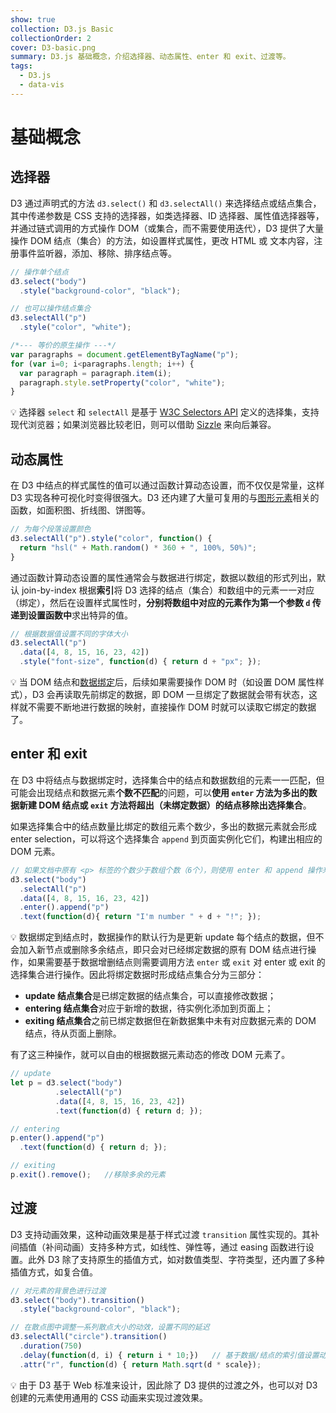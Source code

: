 ```yaml
---
show: true
collection: D3.js Basic
collectionOrder: 2
cover: D3-basic.png
summary: D3.js 基础概念，介绍选择器、动态属性、enter 和 exit、过渡等。
tags:
  - D3.js
  - data-vis
---
```


# 基础概念

## 选择器
D3 通过声明式的方法 `d3.select()` 和 `d3.selectAll()` 来选择结点或结点集合，其中传递参数是 CSS 支持的选择器，如类选择器、ID 选择器、属性值选择器等，并通过链式调用的方式操作 DOM（或集合，而不需要使用迭代），D3 提供了大量操作 DOM 结点（集合）的方法，如设置样式属性，更改 HTML 或 文本内容，注册事件监听器，添加、移除、排序结点等。

```js
// 操作单个结点
d3.select("body")
  .style("background-color", "black");

// 也可以操作结点集合
d3.selectAll("p")
  .style("color", "white");

/*--- 等价的原生操作 ---*/
var paragraphs = document.getElementByTagName("p");
for (var i=0; i<paragraphs.length; i++) {
  var paragraph = paragraph.item(i);
  paragraph.style.setProperty("color", "white");
}
```

:bulb: 选择器 `select` 和 `selectAll` 是基于 [W3C Selectors API](https://www.w3.org/TR/selectors-api/) 定义的选择集，支持现代浏览器；如果浏览器比较老旧，则可以借助 [Sizzle](http://sizzlejs.com/) 来向后兼容。

## 动态属性
在 D3 中结点的样式属性的值可以通过函数计算动态设置，而不仅仅是常量，这样 D3 实现各种可视化时变得很强大。D3 还内建了大量可复用的与[图形元素](https://github.com/d3/d3-shape)相关的函数，如面积图、折线图、饼图等。

```js
// 为每个段落设置颜色
d3.selectAll("p").style("color", function() {
  return "hsl(" + Math.random() * 360 + ", 100%, 50%)";
}
```

通过函数计算动态设置的属性通常会与数据进行绑定，数据以数组的形式列出，默认 join-by-index 根据**索引**将 D3 选择的结点（集合）和数组中的元素一一对应（绑定），然后在设置样式属性时，**分别将数组中对应的元素作为第一个参数 `d` 传递到设置函数中**求出特异的值。

```js
// 根据数据值设置不同的字体大小
d3.selectAll("p")
  .data([4, 8, 15, 16, 23, 42])
  .style("font-size", function(d) { return d + "px"; });
```

:bulb: 当 DOM 结点和[数据绑定](https://bost.ocks.org/mike/join/)后，后续如果需要操作 DOM 时（如设置 DOM 属性样式），D3 会再读取先前绑定的数据，即 DOM 一旦绑定了数据就会带有状态，这样就不需要不断地进行数据的映射，直接操作 DOM 时就可以读取它绑定的数据了。

## enter 和 exit
在 D3 中将结点与数据绑定时，选择集合中的结点和数据数组的元素一一匹配，但可能会出现结点和数据元素**个数不匹配**的问题，可以**使用 `enter` 方法为多出的数据新建 DOM 结点或 `exit` 方法将超出（未绑定数据）的结点移除出选择集合**。

如果选择集合中的结点数量比绑定的数组元素个数少，多出的数据元素就会形成 enter selection，可以将这个选择集合 `append` 到页面实例化它们，构建出相应的 DOM 元素。

```js
// 如果文档中原有 <p> 标签的个数少于数组个数（6个），则使用 enter 和 append 操作来补齐 DOM 元素
d3.select("body")
  .selectAll("p")
  .data([4, 8, 15, 16, 23, 42])
  .enter().append("p")
  .text(function(d){ return "I'm number " + d + "!"; });
```

:bulb: 数据绑定到结点时，数据操作的默认行为是更新 update 每个结点的数据，但不会加入新节点或删除多余结点，即只会对已经绑定数据的原有 DOM 结点进行操作，如果需要基于数据增删结点则需要调用方法 `enter` 或 `exit` 对 enter 或 exit 的选择集合进行操作。因此将绑定数据时形成结点集合分为三部分：
* **update 结点集合**是已绑定数据的结点集合，可以直接修改数据；
* **entering 结点集合**对应于新增的数据，待实例化添加到页面上；
* **exiting 结点集合**之前已绑定数据但在新数据集中未有对应数据元素的 DOM 结点，待从页面上删除。

有了这三种操作，就可以自由的根据数据元素动态的修改 DOM 元素了。

```js
// update
let p = d3.select("body")
          .selectAll("p")
          .data([4, 8, 15, 16, 23, 42])
          .text(function(d) { return d; });

// entering
p.enter().append("p")
  .text(function(d) { return d; });

// exiting
p.exit().remove();   //移除多余的元素
```

## 过渡
D3 支持动画效果，这种动画效果是基于样式过渡 `transition` 属性实现的。其补间插值（补间动画）支持多种方式，如线性、弹性等，通过 easing 函数进行设置。此外 D3 除了支持原生的插值方式，如对数值类型、字符类型，还内置了多种插值方式，如复合值。

```js
// 对元素的背景色进行过渡
d3.select("body").transition()
  .style("background-color", "black");

// 在散点图中调整一系列散点大小的动效，设置不同的延迟
d3.selectAll("circle").transition()
  .duration(750)
  .delay(function(d, i) { return i * 10;})   // 基于数据/结点的索引值设置动效的延迟
  .attr("r", function(d) { return Math.sqrt(d * scale});
```

:bulb: 由于 D3 基于 Web 标准来设计，因此除了 D3 提供的过渡之外，也可以对 D3 创建的元素使用通用的 CSS 动画来实现过渡效果。